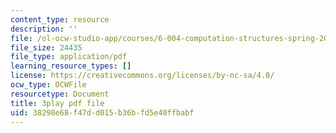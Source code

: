 ```yaml
---
content_type: resource
description: ''
file: /ol-ocw-studio-app/courses/6-004-computation-structures-spring-2017/38298e68f47dd015b36bfd5e40ffbabf_ZPpuDMk9BOU.pdf
file_size: 24435
file_type: application/pdf
learning_resource_types: []
license: https://creativecommons.org/licenses/by-nc-sa/4.0/
ocw_type: OCWFile
resourcetype: Document
title: 3play pdf file
uid: 38298e68-f47d-d015-b36b-fd5e40ffbabf
---
```

